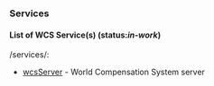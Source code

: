 ### Services

#### List of WCS Service(s) (status:*in-work*)

/services/:
* [wcsServer](wcsServer) - World Compensation System server
